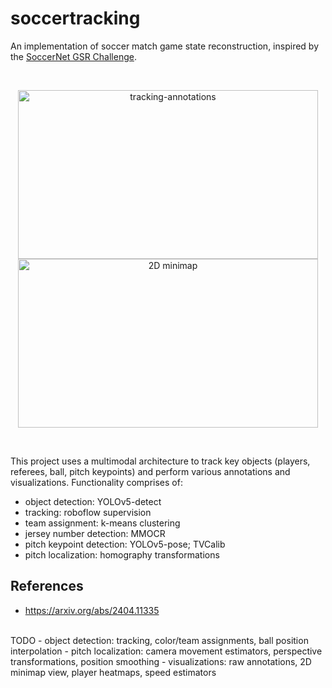 # soccertracking

An implementation of soccer match game state reconstruction, inspired by the [SoccerNet GSR Challenge](https://www.soccer-net.org/tasks/game-state-reconstruction).

<br>
<p align="center">
    <img src="https://github.com/user-attachments/assets/6f7d0af1-dcb1-4380-afc6-599b72c15a58" alt="tracking-annotations" height="270" width="480">
    <img src="https://github.com/user-attachments/assets/33f7a6aa-7e2b-4005-8b65-bfe1b0c578f2" alt="2D minimap" height="270" width="480">
</p>
<br>

This project uses a multimodal architecture to track key objects (players, referees, ball, pitch keypoints) and perform various annotations and visualizations. Functionality  comprises of:
- object detection: YOLOv5-detect
- tracking: roboflow supervision
- team assignment: k-means clustering
- jersey number detection: MMOCR
- pitch keypoint detection: YOLOv5-pose; TVCalib
- pitch localization: homography transformations

## References
- https://arxiv.org/abs/2404.11335

<br>
TODO
- object detection: tracking, color/team assignments, ball position interpolation
- pitch localization: camera movement estimators, perspective transformations, position smoothing
- visualizations: raw annotations, 2D minimap view, player heatmaps, speed estimators 
